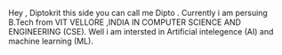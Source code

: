 Hey , Diptokrit this side you can call me Dipto .
Currently i am persuing B.Tech from VIT VELLORE ,INDIA IN COMPUTER SCIENCE AND ENGINEERING (CSE). 
Well i am intersted in Artificial intelegence (AI) and machine learning (ML).



<!---
Diptokrit/Diptokrit is a ✨ special ✨ repository because its `README.md` (this file) appears on your GitHub profile.
You can click the Preview link to take a look at your changes.
--->

